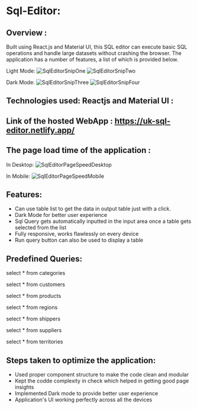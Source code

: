# Sql-Editor:

## Overview : 

Built using React.js and Material UI, this SQL editor can execute basic SQL operations and handle large datasets without crashing the browser. The application has a number of features, a list of which is provided below.

Light Mode:
![SqlEditorSnipOne](https://user-images.githubusercontent.com/67637794/172019033-6eaa88a7-923a-423b-8ff5-7a16ad37f0c7.png)
![SqlEditorSnipTwo](https://user-images.githubusercontent.com/67637794/172019041-b8ee098a-24bc-4396-9274-587e46cca9a1.png)

Dark Mode:
![SqlEditorSnipThree](https://user-images.githubusercontent.com/67637794/172021205-92aad2f9-f9f5-4d96-a210-42de8c2dac42.png)
![SqlEditorSnipFour](https://user-images.githubusercontent.com/67637794/172021207-db881fc7-d14f-452d-9210-7ac1e626aee6.png)


## Technologies used: Reactjs and Material UI :

## Link of the hosted WebApp : https://uk-sql-editor.netlify.app/

## The page load time of the application :

In Desktop:
![SqlEditorPageSpeedDesktop](https://user-images.githubusercontent.com/67637794/172020523-5d901482-38c7-4d07-8bae-9e32bced94a2.png)

In Mobile:
![SqlEditorPageSpeedMobile](https://user-images.githubusercontent.com/67637794/172020515-f5a9c24f-7171-4955-bc6d-e8e35f398889.png)

## Features:
* Can use table list to get the data in output table just with a click.
* Dark Mode for better user experience
* Sql Query gets automatically inputted in the input area once a table gets selected from the list
* Fully responsive, works flawlessly on every device
* Run query button can also be used to display a table

## Predefined Queries:

select * from categories

select * from customers

select * from products

select * from regions

select * from shippers

select * from suppliers

select * from territories


## Steps taken to optimize the application:
* Used proper component structure to make the code clean and modular
* Kept the codde complexity in check which helped in getting good page insights
* Implemented Dark mode to provide better user experience
* Application's UI working perfectly across all the devices 
